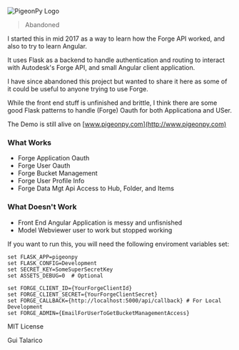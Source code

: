![PigeonPy Logo](https://github.com/gtalarico/pigeonpy/blob/master/pigeonpy/static/img/src/logo_logo.png)
> Abandoned



I started this in mid 2017 as a way to learn how the Forge API worked, and also to try to learn Angular.

It uses Flask as a backend to handle authentication and routing to interact with Autodesk's Forge API, and small Angular client application.

I have since abandoned this project but wanted to share it here as some of it could be useful to anyone trying to use Forge. 

While the front end stuff is unfinished and brittle, I think there are some good Flask patterns 
to handle (Forge) Oauth for both Applicationa and USer.

The Demo is still alive on [www.pigeonpy.com](http://www.pigeonpy.com)

### What Works
* Forge Application Oauth
* Forge User Oauth
* Forge Bucket Management
* Forge User Profile Info
* Forge Data Mgt Api Access to Hub, Folder, and Items

### What Doesn't Work
* Front End Angular Application is messy and unfisnished
* Model Webviewer user to work but stopped working


If you want to run this, you will need the following enviroment variables set:

```
set FLASK_APP=pigeonpy
set FLASK_CONFIG=Development
set SECRET_KEY=SomeSuperSecretKey
set ASSETS_DEBUG=0  # Optional

set FORGE_CLIENT_ID={YourForgeClientId}
set FORGE_CLIENT_SECRET={YourForgeClientSecret}
set FORGE_CALLBACK={http://localhost:5000/api/callback} # For Local Development
set FORGE_ADMIN={EmailForUserToGetBucketManagementAccess}
```

MIT License

Gui Talarico
